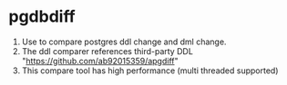 # pgdbdiff

1. Use to compare postgres ddl change and dml change. 
2. The ddl comparer references third-party DDL "https://github.com/ab92015359/apgdiff"
3. This compare tool has high performance (multi threaded supported)


